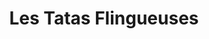 ---
title: "Les Tatas Flingueuses"
url: /le-pre-saint-gervais/les-tatas-flingueuses/
shop: cadeau
---